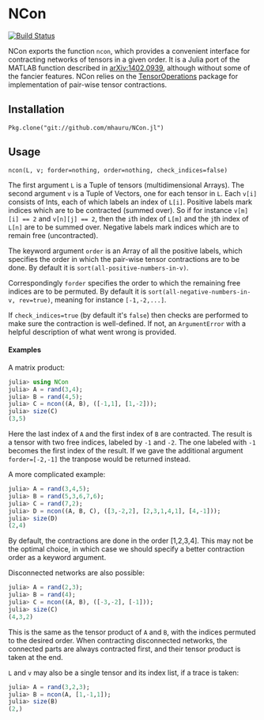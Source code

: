# NCon

[![Build Status](https://travis-ci.org/mhauru/NCon.jl.svg?branch=master)](https://travis-ci.org/mhauru/NCon.jl)

NCon exports the function `ncon`, which provides a convenient interface for
contracting networks of tensors in a given order.  It is a Julia port of the
MATLAB function described in
[arXiv:1402.0939](https://arxiv.org/abs/1402.0939), although without some of
the fancier features. NCon relies on the
[TensorOperations](https://github.com/Jutho/TensorOperations.jl) package for
implementation of pair-wise tensor contractions.

## Installation
`Pkg.clone("git://github.com/mhauru/NCon.jl")`

## Usage
```
ncon(L, v; forder=nothing, order=nothing, check_indices=false)
```
The first argument `L` is a Tuple of tensors (multidimensional Arrays).
The second argument `v` is a Tuple of Vectors, one for each tensor in
`L`.
Each `v[i]` consists of Ints, each of which labels an index of `L[i]`.
Positive labels mark indices which are to be contracted (summed over).
So if for instance `v[m][i] == 2` and `v[n][j] == 2`, then the `i`th index of
`L[m]` and the `j`th index of `L[n]` are to be summed over.
Negative labels mark indices which are to remain free (uncontracted).

The keyword argument `order` is an Array of all the positive labels, which
specifies the order in which the pair-wise tensor contractions are to be done.
By default it is `sort(all-positive-numbers-in-v)`.

Correspondingly `forder` specifies the order to which the remaining free
indices are to be permuted.  By default it is `sort(all-negative-numbers-in-v,
rev=true)`, meaning for instance `[-1,-2,...]`.

If `check_indices=true` (by default it's `false`) then checks are performed to
make sure the contraction is well-defined. If not, an `ArgumentError` with a
helpful description of what went wrong is provided.

#### Examples

A matrix product:
```julia
julia> using NCon
julia> A = rand(3,4);
julia> B = rand(4,5);
julia> C = ncon((A, B), ([-1,1], [1,-2]));
julia> size(C)
(3,5)
```
Here the last index of `A` and the first index of `B` are contracted.
The result is a tensor with two free indices, labeled by `-1` and `-2`.
The one labeled with `-1` becomes the first index of the result. If we gave the
additional argument `forder=[-2,-1]` the tranpose would be returned instead.

A more complicated example:
```julia
julia> A = rand(3,4,5);
julia> B = rand(5,3,6,7,6);
julia> C = rand(7,2);
julia> D = ncon((A, B, C), ([3,-2,2], [2,3,1,4,1], [4,-1]));
julia> size(D)
(2,4)
```
By default, the contractions are done in the order [1,2,3,4]. This may not be
the optimal choice, in which case we should specify a better contraction order
as a keyword argument.

Disconnected networks are also possible:
```julia
julia> A = rand(2,3);
julia> B = rand(4);
julia> C = ncon((A, B), ([-3,-2], [-1]));
julia> size(C)
(4,3,2)
```
This is the same as the tensor product of `A` and `B`, with the indices
permuted to the desired order. When contracting disconnected networks, the
connected parts are always contracted first, and their tensor product is taken
at the end.

`L` and `v` may also be a single tensor and its index list, if a trace is taken:
```julia
julia> A = rand(3,2,3);
julia> B = ncon(A, [1,-1,1]);
julia> size(B)
(2,)
```

